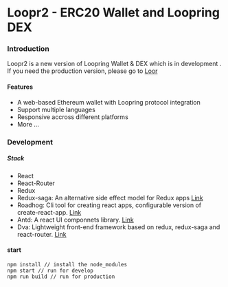 # Loopr2 - ERC20 Wallet and Loopring DEX



### Introduction

Loopr2 is a new version of Loopring Wallet & DEX  which is in development .
If you need the production version, please go to [Loor](https://github.com/Loopring/loopr)

#### Features

- A web-based Ethereum wallet with Loopring protocol integration
- Support multiple languages 
- Responsive accross different platforms
- More ...


### Development 

##### Stack

- React
- React-Router
- Redux
- Redux-saga: An alternative side effect model for Redux apps [Link](https://github.com/redux-saga/redux-saga)
- Roadhog: Cli tool for creating react apps, configurable version of create-react-app. [Link](https://github.com/sorrycc/roadhog)
- Antd: A react UI componnets library. [Link](https://github.com/ant-design/ant-design)
- Dva: Lightweight front-end framework based on redux, redux-saga and react-router. [Link](https://github.com/dvajs/dva)


#### start

	npm install // install the node_modules
	npm start // run for develop
	npm run build // run for production













